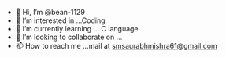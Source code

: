 - 👋 Hi, I’m @bean-1129
- 👀 I’m interested in ...Coding 
- 🌱 I’m currently learning ... C language
- 💞️ I’m looking to collaborate on ...
- 📫 How to reach me ...mail at smsaurabhmishra61@gmail.com

<!---
bean-1129/bean-1129 is a ✨ special ✨ repository because its `README.md` (this file) appears on your GitHub profile.
You can click the Preview link to take a look at your changes.
--->
